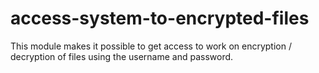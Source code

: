 # access-system-to-encrypted-files
This module makes it possible to get access to work on encryption / decryption of files using the username and password.

